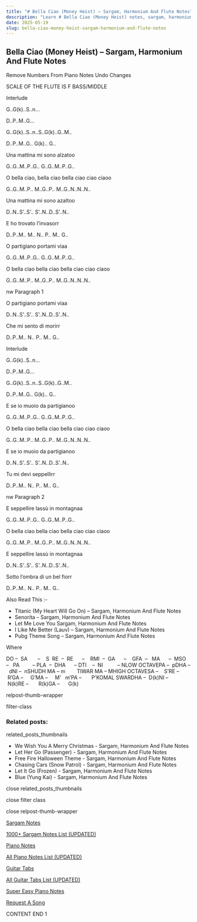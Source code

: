 ```yaml
---
title: "# Bella Ciao (Money Heist) – Sargam, Harmonium And Flute Notes"
description: "Learn # Bella Ciao (Money Heist) notes, sargam, harmonium notations and flute notes. Easy step-by-step tutorial for beginners."
date: 2025-05-19
slug: bella-ciao-money-heist-sargam-harmonium-and-flute-notes
---
```


## Bella Ciao (Money Heist) – Sargam, Harmonium And Flute Notes

Remove Numbers From Piano Notes
Undo Changes

SCALE OF THE FLUTE IS F BASS/MIDDLE

Interlude

G..G(k)..S..n…

D..P..M..G…

G..G(k)..S..n..S..G(k)..G..M..

D..P..M..G.. G(k).. G..

Una mattina mi sono alzatoo

G..G..M..P..G.. G..G..M..P..G..

O bella ciao, bella ciao bella ciao ciao ciaoo

G..G..M..P.. M..G..P.. M..G..N..N..N..

Una mattina mi sono azaltoo

D..N..S’..S’.. S’..N..D..S’..N..

E ho trovato I’invasorr

D..P..M.. M.. N.. P.. M.. G..

O partigiano portami viaa

G..G..M..P..G.. G..G..M..P..G..

O bella ciao bella ciao bella ciao ciao ciaoo

G..G..M..P.. M..G..P.. M..G..N..N..N..

nw Paragraph 1

O partigiano portami viaa

D..N..S’..S’.. S’..N..D..S’..N..

Che mi sento di morirr

D..P..M.. N.. P.. M.. G..

Interlude

G..G(k)..S..n…

D..P..M..G…

G..G(k)..S..n..S..G(k)..G..M..

D..P..M..G.. G(k).. G..

E se io muoio da partigianoo

G..G..M..P..G.. G..G..M..P..G..

O bella ciao bella ciao bella ciao ciao ciaoo

G..G..M..P.. M..G..P.. M..G..N..N..N..

E se io muoio da partigianoo

D..N..S’..S’.. S’..N..D..S’..N..

Tu mi devi seppellirr

D..P..M.. N.. P.. M.. G..

nw Paragraph 2

E seppellire lassù in montagnaa

G..G..M..P..G.. G..G..M..P..G..

O bella ciao bella ciao bella ciao ciao ciaoo

G..G..M..P.. M..G..P.. M..G..N..N..N..

E seppellire lassù in montagnaa

D..N..S’..S’.. S’..N..D..S’..N..

Sotto l’ombra di un bel fiorr

D..P..M.. N.. P.. M.. G..

Also Read This :-

* Titanic (My Heart Will Go On) – Sargam, Harmonium And Flute Notes
* Senorita – Sargam, Harmonium And Flute Notes
* Let Me Love You Sargam, Harmonium And Flute Notes
* I Like Me Better (Lauv) – Sargam, Harmonium And Flute Notes
* Pubg Theme Song – Sargam, Harmonium And Flute Notes

Where

DO –  SA       –    S  RE  –  RE      –    RMI  –  GA      –    GFA  –   MA      –  MSO  –   PA         – PLA  –  DHA      – DTI    –  NI          – NLOW OCTAVEPA –  pDHA –  dNI –  nSHUDH MA – m        TIWAR MA – MHIGH OCTAVESA –    S’RE –     R’GA –     G’MA –     M’   m’PA –       P’KOMAL SWARDHA –  D(k)NI –       N(k)RE –       R(k)GA –      G(k)

relpost-thumb-wrapper

filter-class

### Related posts:

related_posts_thumbnails

* We Wish You A Merry Christmas - Sargam, Harmonium And Flute Notes
* Let Her Go (Passenger) - Sargam, Harmonium And Flute Notes
* Free Fire Halloween Theme - Sargam, Harmonium And Flute Notes
* Chasing Cars (Snow Patrol) - Sargam, Harmonium And Flute Notes
* Let It Go (Frozen) - Sargam, Harmonium And Flute Notes
* Blue (Yung Kai) - Sargam, Harmonium And Flute Notes

close related_posts_thumbnails

close filter class

close relpost-thumb-wrapper

[Sargam Notes](https://www.notationsworld.com/sargam-notes.html)

[1000+ Sargam Notes List (UPDATED)](https://www.notationsworld.com/all-songs-list-sargam-notes.html)

[Piano Notes](https://www.notationsworld.com/piano-notes.html)

[All Piano Notes List (UPDATED)](https://www.notationsworld.com/all-songs-list-piano-notes.html)

[Guitar Tabs](https://www.notationsworld.com/guitar-tabs.html)

[All Guitar Tabs List (UPDATED)](https://www.notationsworld.com/all-songs-list-guitar-tabs.html)

[Super Easy Piano Notes](https://studywall.in/)

[Request A Song](https://www.notationsworld.com/request-a-song.html)

CONTENT END 1

